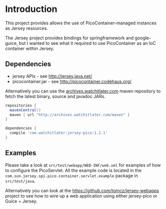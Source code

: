 Introduction
============

This project provides allows the use of PicoContainer-managed instances as Jersey resources.

The Jersey project provides bindings for springframework and google-guice, but I wanted to see what
it required to use PicoContainer as an IoC container within Jersey.

Dependencies
------------

* jersey APIs - see http://jersey.java.net/
* picocontainer.jar - see http://picocontainer.codehaus.org/

Alternatively you can use the [archives.watchitlater.com](http://archives.watchitlater.com/maven) maven
repository to fetch the latest binary, source and javadoc JARs.

```groovy
repositories {
  mavenCentral()
  maven { url "http://archives.watchitlater.com/maven" }
}

dependencies {
  compile 'com.watchitlater:jersey-pico:1.2.1'
}
```

Examples
--------

Please take a look at `src/test/webapp/WEB-INF/web.xml` for examples of how to configure the PicoServlet.
All the example code is located in the `com.sun.jersey.spi.pico.container.servlet.example` package in `src/test/java`.

Alternatively you can look at the https://github.com/tomcz/jersey-webapps project to see how to wire up
a web application using either jersey-pico or Guice + Jersey.
